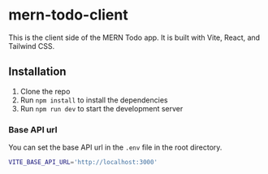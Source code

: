# mern-todo-client

This is the client side of the MERN Todo app. It is built with Vite, React, and Tailwind CSS.

## Installation 

1. Clone the repo
2. Run `npm install` to install the dependencies
3. Run `npm run dev` to start the development server


### Base API url

You can set the base API url in the `.env` file in the root directory. 

```bash
VITE_BASE_API_URL='http://localhost:3000'
```




